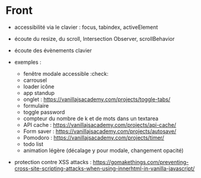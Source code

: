 Front
===

- accessibilité via le clavier : focus, tabindex, activeElement
- écoute du resize, du scroll, Intersection Observer, scrollBehavior
- écoute des évènements clavier
- exemples :
    - fenêtre modale accessible :check:
    - carrousel
    - loader icône
    - app standup
    - onglet : https://vanillajsacademy.com/projects/toggle-tabs/
    - formulaire
    - toggle password
    - compteur du nombre de k et de mots dans un textarea
    - API cache : https://vanillajsacademy.com/projects/api-cache/
    - Form saver : https://vanillajsacademy.com/projects/autosave/
    - Pomodoro : https://vanillajsacademy.com/projects/timer/
    - todo list
    - animation légère (décalage y pour modale, changement opacité)

- protection contre XSS attacks : https://gomakethings.com/preventing-cross-site-scripting-attacks-when-using-innerhtml-in-vanilla-javascript/
